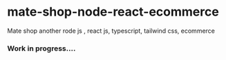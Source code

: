 # mate-shop-node-react-ecommerce
Mate shop another rode js , react js,  typescript, tailwind css,  ecommerce

### Work in progress....
